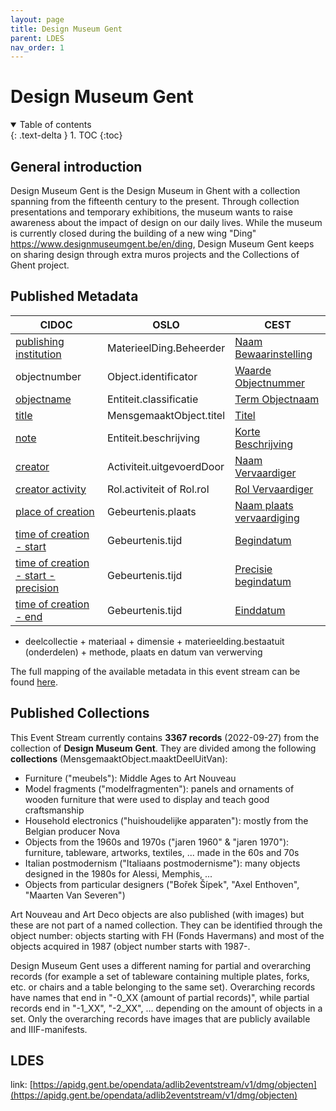 ```yaml
---
layout: page
title: Design Museum Gent
parent: LDES
nav_order: 1
---
```



# **Design Museum Gent** 

<details open markdown="block">
  <summary>
    Table of contents
  </summary>
  {: .text-delta }
1. TOC
{:toc}
</details>

## General introduction
Design Museum Gent is the Design Museum in Ghent with a collection spanning from the fifteenth century to the present. Through collection presentations and temporary exhibitions, the museum wants to raise awareness about the impact of design on our daily lives. While the museum is currently closed during the building of a new wing "Ding" https://www.designmuseumgent.be/en/ding, Design Museum Gent keeps on sharing design through extra muros projects and the Collections of Ghent project.

## Published Metadata
| CIDOC                                                                                          | OSLO                          | CEST                                                                                                                                                 |
|------------------------------------------------------------------------------------------------|-------------------------------|------------------------------------------------------------------------------------------------------------------------------------------------------|
| [publishing institution](http://www.cidoc-crm.org/html/5.0.4/cidoc-crm.html#P50)               | MaterieelDing.Beheerder       | [Naam Bewaarinstelling](https://www.projectcest.be/wiki/Publicatie:Invulboek_objecten/Veld/Naam_bewaarinstelling)                                    |
| objectnumber                                                                                   | Object.identificator          | [Waarde Objectnummer](https://www.projectcest.be/wiki/Publicatie:Invulboek_objecten/Veld/Waarde_objectnummer)                                        |
| [objectname](https://cidoc-crm.org/html/5.0.4/cidoc-crm.html#P41)                              | Entiteit.classificatie        | [Term Objectnaam](https://www.projectcest.be/wiki/Publicatie:Invulboek_objecten/Veld/Term_objectnaam)                                                |
| [title](https://cidoc-crm.org/html/5.0.4/cidoc-crm.html#P102)                                  | MensgemaaktObject.titel       | [Titel](https://www.projectcest.be/wiki/Publicatie:Invulboek_objecten/Veld/Titel)                                                                    |
| [note](https://cidoc-crm.org/html/5.0.4/cidoc-crm.html#P3)                                     | Entiteit.beschrijving         | [Korte Beschrijving](https://www.projectcest.be/wiki/Publicatie:Invulboek_objecten/Veld/Korte_beschrijving)                                          |
| [creator](https://cidoc-crm.org/html/5.0.4/cidoc-crm.html#P14)                                 | Activiteit.uitgevoerdDoor     | [Naam Vervaardiger](https://www.projectcest.be/wiki/Publicatie:Invulboek_objecten/Veld/Naam_vervaardiger)                                            |
| [creator activity](https://cidoc-crm.org/html/5.0.4/cidoc-crm.html#P14)                        | Rol.activiteit of Rol.rol     | [Rol Vervaardiger](https://www.projectcest.be/wiki/Publicatie:Invulboek_objecten/Veld/Rol_vervaardiger)                                              |
| [place of creation](https://cidoc-crm.org/html/5.0.4/cidoc-crm.html#P7)                        | Gebeurtenis.plaats            | [Naam plaats vervaardiging](https://www.projectcest.be/wiki/Publicatie:Invulboek_objecten/Veld/Naam_plaats_vervaardiging)                            |
| [time of creation - start](https://cidoc-crm.org/html/5.0.4/cidoc-crm.html#P4)                 | Gebeurtenis.tijd              | [Begindatum](https://www.projectcest.be/wiki/Publicatie:Invulboek_objecten/Veld/Begindatum)                                                          |
| [time of creation - start - precision](https://cidoc-crm.org/html/5.0.4/cidoc-crm.html#P4)     | Gebeurtenis.tijd              | [Precisie begindatum](https://www.projectcest.be/wiki/Publicatie:Invulboek_objecten/Veld/Precisie_begindatum)                                        |
| [time of creation - end](https://cidoc-crm.org/html/5.0.4/cidoc-crm.html#P4)                   | Gebeurtenis.tijd              | [Einddatum](https://www.projectcest.be/wiki/Publicatie:Invulboek_objecten/Veld/Einddatum)                                                            | 

+ deelcollectie + materiaal + dimensie + materieelding.bestaatuit (onderdelen) + methode, plaats en datum van verwerving

The full mapping of the available metadata in this event stream can be found [here](https://app.gitbook.com/o/-MaDy7qNCF9HTgoNJPP6/s/-MaDyFunOfBA0nHUQZv_/datamappings/overzicht-velden-datamapping).

## Published Collections

 This Event Stream currently contains **3367 records** (2022-09-27) from the collection of **Design Museum Gent**. 
They are divided among the following **collections** (MensgemaaktObject.maaktDeelUitVan):
- Furniture ("meubels"): Middle Ages to Art Nouveau
- Model fragments ("modelfragmenten"): panels and ornaments of wooden furniture that were used to display and teach good craftsmanship
- Household electronics ("huishoudelijke apparaten"): mostly from the Belgian producer Nova
- Objects from the 1960s and 1970s ("jaren 1960" & "jaren 1970"): furniture, tableware, artworks, textiles, ... made in the 60s and 70s
- Italian postmodernism ("Italiaans postmodernisme"): many objects designed in the 1980s for Alessi, Memphis, ...
- Objects from particular designers ("Bořek Šípek", "Axel Enthoven", "Maarten Van Severen")

Art Nouveau and Art Deco objects are also published (with images) but these are not part of a named collection. They can be identified through the object number: objects starting with FH (Fonds Havermans) and most of the objects acquired in 1987 (object number starts with 1987-.

Design Museum Gent uses a different naming for partial and overarching records (for example a set of tableware containing multiple plates, forks, etc. or chairs and a table belonging to the same set). Overarching records have names that end in "-0_XX (amount of partial records)", while partial records end in "-1_XX", "-2_XX", ... depending on the amount of objects in a set. Only the overarching records have images that are publicly available and IIIF-manifests.

## LDES

link: [https://apidg.gent.be/opendata/adlib2eventstream/v1/dmg/objecten](https://apidg.gent.be/opendata/adlib2eventstream/v1/dmg/objecten)
